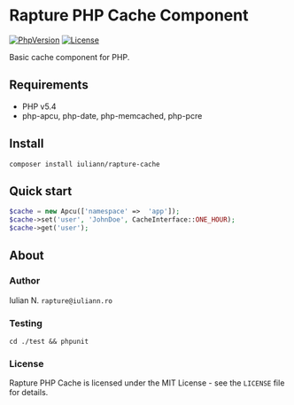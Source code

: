 # Rapture PHP Cache Component

[![PhpVersion](https://img.shields.io/badge/php-5.4-orange.svg?style=flat-square)](#)
[![License](https://img.shields.io/badge/license-MIT-blue.svg?style=flat-square)](#)

Basic cache component for PHP.

## Requirements

- PHP v5.4
- php-apcu, php-date, php-memcached, php-pcre

## Install

```
composer install iuliann/rapture-cache
```

## Quick start

```php
$cache = new Apcu(['namespace' =>  'app']);
$cache->set('user', 'JohnDoe', CacheInterface::ONE_HOUR);
$cache->get('user');
```

## About

### Author

Iulian N. `rapture@iuliann.ro`

### Testing

```
cd ./test && phpunit
```

### License

Rapture PHP Cache is licensed under the MIT License - see the `LICENSE` file for details.
